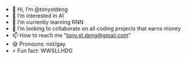 - 👋 Hi, I’m @tonystdeng
- 👀 I’m interested in AI
- 🌱 I’m currently learning RNN
- 💞️ I’m looking to collaborate on all coding projects that earns money
- 📫 How to reach me "tony.st.deng@gmail.com"
- 😄 Pronouns: not/gay
- ⚡ Fun fact: WWSLLHDG

<!---
tonystdeng/tonystdeng is a ✨ special ✨ repository because its `README.md` (this file) appears on your GitHub profile.
You can click the Preview link to take a look at your changes.
--->
